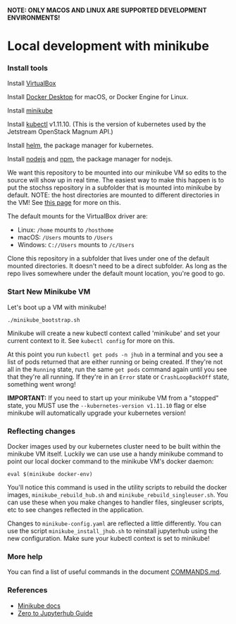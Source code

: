 
**NOTE: ONLY MACOS AND LINUX ARE SUPPORTED DEVELOPMENT ENVIRONMENTS!**

# Local development with minikube

### Install tools

Install [VirtualBox](https://www.virtualbox.org/)

Install [Docker Desktop](https://www.docker.com/products/docker-desktop) for macOS, or Docker Engine for Linux.

Install [minikube](https://github.com/kubernetes/minikube) 

Install [kubectl](https://kubernetes.io/docs/reference/kubectl/overview/) v1.11.10. (This is the version of kubernetes used by the Jetstream OpenStack Magnum API.)

Install [helm](https://github.com/helm/helm), the package manager for kubernetes.

Install [nodejs](https://nodejs.org/) and [npm](https://www.npmjs.com/), the package manager for nodejs.

We want this repository to be mounted into our minikube VM so edits to the source will show up in real time. The easiest way to make this happen is to put the stochss repository in a subfolder that is mounted into minikube by default. NOTE: the host directories are mounted to different directories in the VM! See [this page](https://minikube.sigs.k8s.io/docs/tasks/mount/) for more on this.

The default mounts for the VirtualBox driver are: 

- Linux: `/home` mounts to `/hosthome`
- macOS: `/Users` mounts to `/Users`
- Windows: `C://Users` mounts to  `/c/Users`

Clone this repository in a subfolder that lives under one of the default mounted directories. It doesn't need to be a direct subfolder. As long as the repo lives somewhere under the default mount location, you're good to go.

### Start New Minikube VM

Let's boot up a VM with minikube!
```
./minikube_bootstrap.sh
```

Minikube will create a new kubectl context called 'minikube' and set your current context to it. See `kubectl config` for more on this.

At this point you run `kubectl get pods -n jhub` in a terminal and you see a list of pods returned that are either running or being created. If they're not all in the `Running` state, run the same `get pods` command again until you see that they're all running. If they're in an `Error` state or `CrashLoopBackOff` state, something went wrong!

**IMPORTANT:** If you need to start up your minikube VM from a "stopped" state, you MUST use the `--kubernetes-version v1.11.10` flag or else minikube will automatically upgrade your kubernetes version! 

### Reflecting changes

Docker images used by our kubernetes cluster need to be built within the minikube VM itself. Luckily we can use use a handy minikube command to point our local docker command to the minikube VM's docker daemon:
```
eval $(minikube docker-env)
```

You'll notice this command is used in the utility scripts to rebuild the docker images, `minikube_rebuild_hub.sh` and `minikube_rebuild_singleuser.sh`. You can use these when you make changes to handler files, singleuser scripts, etc to see changes reflected in the application.

Changes to `minikube-config.yaml` are reflected a little differently. You can use the script `minikube_install_jhub.sh` to reinstall jupyterhub using the new configuration. Make sure your kubectl context is set to minikube!

### More help

You can find a list of useful commands in the document [COMMANDS.md](./COMMANDS.md).


### References
- [Minikube docs](https://minikube.sigs.k8s.io/docs/)
- [Zero to Jupyterhub Guide](https://zero-to-jupyterhub.readthedocs.io/en/latest/index.html)
